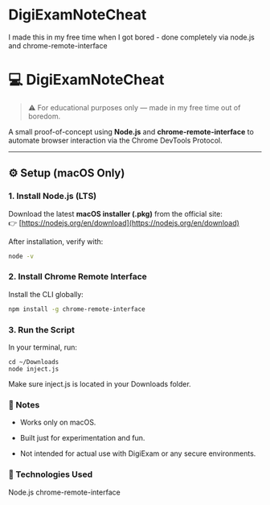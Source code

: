 # DigiExamNoteCheat
I made this in my free time when I got bored - done completely via node.js and chrome-remote-interface

# 💻 DigiExamNoteCheat

> ⚠️ For educational purposes only — made in my free time out of boredom.

A small proof-of-concept using **Node.js** and **chrome-remote-interface** to automate browser interaction via the Chrome DevTools Protocol.

---

## ⚙️ Setup (macOS Only)

### 1. Install Node.js (LTS)
Download the latest **macOS installer (.pkg)** from the official site:  
👉 [https://nodejs.org/en/download](https://nodejs.org/en/download)

After installation, verify with:
```bash
node -v
```
### 2. Install Chrome Remote Interface
Install the CLI globally:
```bash
npm install -g chrome-remote-interface
```

### 3. Run the Script
In your terminal, run:
```
cd ~/Downloads
node inject.js
```
Make sure inject.js is located in your Downloads folder.

### 📌 Notes
- Works only on macOS.

- Built just for experimentation and fun.

- Not intended for actual use with DigiExam or any secure environments.

### 🧠 Technologies Used

Node.js
chrome-remote-interface
